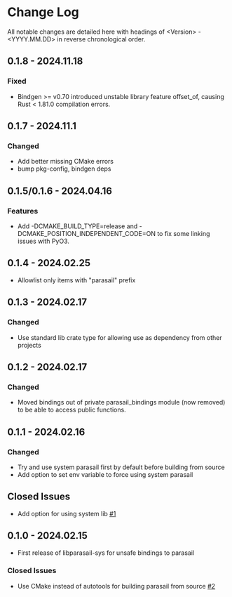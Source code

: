 # Change Log

All notable changes are detailed here with headings of \<Version\> - \<YYYY.MM.DD\> in reverse chronological order.

## 0.1.8 - 2024.11.18

### Fixed

- Bindgen >= v0.70 introduced unstable library feature offset_of, causing
Rust < 1.81.0 compilation errors.

## 0.1.7 - 2024.11.1

### Changed

- Add better missing CMake errors
- bump pkg-config, bindgen deps

## 0.1.5/0.1.6 - 2024.04.16

### Features

- Add -DCMAKE_BUILD_TYPE=release and -DCMAKE_POSITION_INDEPENDENT_CODE=ON to
fix some linking issues with PyO3.

## 0.1.4 - 2024.02.25

- Allowlist only items with "parasail" prefix

## 0.1.3 - 2024.02.17

### Changed

- Use standard lib crate type for allowing use as dependency from other projects

## 0.1.2 - 2024.02.17

### Changed

- Moved bindings out of private parasail_bindings module (now removed) to be able to access public functions.

## 0.1.1 - 2024.02.16

### Changed

- Try and use system parasail first by default before building from source
- Add option to set env variable to force using system parasail

## Closed Issues

- Add option for using system lib [#1](https://gitlab.com/nsbuitrago/libparasail-sys/-/issues/1)

## 0.1.0 - 2024.02.15

- First release of libparasail-sys for unsafe bindings to parasail

### Closed Issues

- Use CMake instead of autotools for building parasail from source [#2](https://gitlab.com/nsbuitrago/libparasail-sys/-/issues/2)


